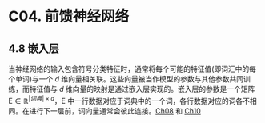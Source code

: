 # C04. 前馈神经网络

## 4.8 嵌入层

 当神经网络的输入包含符号分类特征时，通常将每个可能的特征值(即词汇中的每个单词)与一个 $d$ 维向量相关联。这些向量被当作模型的参数与其他参数共同训练，而特征值与 $d$ 维向量的映射是通过嵌入层实现的。嵌入层的参数是一个矩阵 $\text{E}\in\mathbb{R}^{|词典|\times d}$，$\text{E}$ 中一行数据对应于词典中的一个词，各行数据对应的词各不相同。在进行下一层前，词向量通常会彼此连接。[Ch08](Ch08.md) 和 [Ch10](Ch10.md)